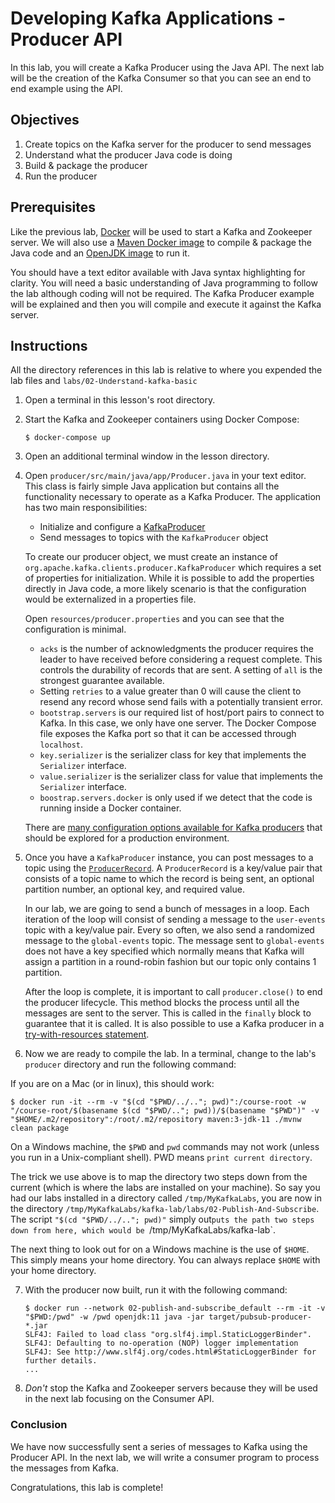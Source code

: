 # Developing Kafka Applications - Producer API

In this lab, you will create a Kafka Producer using the Java API. The next lab will be the creation of the Kafka
Consumer so that you can see an end to end example using the API.

## Objectives

1. Create topics on the Kafka server for the producer to send messages
2. Understand what the producer Java code is doing
3. Build & package the producer
4. Run the producer

## Prerequisites

Like the previous lab, [Docker](https://www.docker.com) will be used to start a Kafka and Zookeeper server. We will also
use a [Maven Docker image](https://hub.docker.com/_/maven) to compile & package the Java code and
an [OpenJDK image](https://hub.docker.com/_/openjdk) to run it.

You should have a text editor available with Java syntax highlighting for clarity. You will need a basic understanding
of Java programming to follow the lab although coding will not be required. The Kafka Producer example will be explained
and then you will compile and execute it against the Kafka server.

## Instructions

All the directory references in this lab is relative to where you expended the lab files
and `labs/02-Understand-kafka-basic`

1. Open a terminal in this lesson's root directory.

2. Start the Kafka and Zookeeper containers using Docker Compose:

    ```
    $ docker-compose up
    ```

3. Open an additional terminal window in the lesson directory.

4. Open `producer/src/main/java/app/Producer.java` in your text editor. This class is fairly simple Java application but
   contains all the functionality necessary to operate as a Kafka Producer. The application has two main
   responsibilities:

    * Initialize and configure
      a [KafkaProducer](http://kafka.apache.org/0100/javadoc/org/apache/kafka/clients/producer/KafkaProducer.html)
    * Send messages to topics with the `KafkaProducer` object

   To create our producer object, we must create an instance of `org.apache.kafka.clients.producer.KafkaProducer` which
   requires a set of properties for initialization. While it is possible to add the properties directly in Java code, a
   more likely scenario is that the configuration would be externalized in a properties file.

   Open `resources/producer.properties` and you can see that the configuration is minimal.

    * `acks` is the number of acknowledgments the producer requires the leader to have received before considering a
      request complete. This controls the durability of records that are sent. A setting of `all` is the strongest
      guarantee available.
    * Setting `retries` to a value greater than 0 will cause the client to resend any record whose send fails with a
      potentially transient error.
    * `bootstrap.servers` is our required list of host/port pairs to connect to Kafka. In this case, we only have one
      server. The Docker Compose file exposes the Kafka port so that it can be accessed through `localhost`.
    * `key.serializer` is the serializer class for key that implements the `Serializer` interface.
    * `value.serializer` is the serializer class for value that implements the `Serializer` interface.
    * `boostrap.servers.docker` is only used if we detect that the code is running inside a Docker container.

   There are
   [many configuration options available for Kafka producers](http://kafka.apache.org/documentation.html#producerconfigs)
   that should be explored for a production environment.

5. Once you have a `KafkaProducer` instance, you can post messages to a topic using
   the [`ProducerRecord`](http://kafka.apache.org/0100/javadoc/org/apache/kafka/clients/producer/ProducerRecord.html).
   A `ProducerRecord` is a key/value pair that consists of a topic name to which the record is being sent, an optional
   partition number, an optional key, and required value.

   In our lab, we are going to send a bunch of messages in a loop. Each iteration of the loop will consist of sending a
   message to the `user-events` topic with a key/value pair. Every so often, we also send a randomized message to
   the `global-events` topic. The message sent to `global-events` does not have a key specified which normally means
   that Kafka will assign a partition in a round-robin fashion but our topic only contains 1 partition.

   After the loop is complete, it is important to call `producer.close()` to end the producer lifecycle. This method
   blocks the process until all the messages are sent to the server. This is called in the `finally` block to guarantee
   that it is called. It is also possible to use a Kafka producer in
   a [try-with-resources statement](https://docs.oracle.com/javase/tutorial/essential/exceptions/tryResourceClose.html).

6. Now we are ready to compile the lab. In a terminal, change to the lab's `producer` directory and run the following
   command:

If you are on a Mac (or in linux), this should work:

   ```shell
   $ docker run -it --rm -v "$(cd "$PWD/../.."; pwd)":/course-root -w "/course-root/$(basename $(cd "$PWD/.."; pwd))/$(basename "$PWD")" -v "$HOME/.m2/repository":/root/.m2/repository maven:3-jdk-11 ./mvnw clean package
   ```

On a Windows machine, the `$PWD` and `pwd` commands may not work (unless you run in a Unix-compliant shell). PWD means `print current directory`. 

The trick we use above is to map the directory two steps down from the current (which is where the labs are installed on your machine). 
So say you had our labs installed in a directory called `/tmp/MyKafkaLabs`, you are now in the directory `/tmp/MyKafkaLabs/kafka-lab/labs/02-Publish-And-Subscribe`.
The script `"$(cd "$PWD/../.."; pwd)"` simply out`puts the path two steps down from here, which would be `/tmp/MyKafkaLabs/kafka-lab`. 

The next thing to look out for on a Windows machine is the use of `$HOME`. 
This simply means your home directory. You can always replace `$HOME` with your home directory.

7. With the producer now built, run it with the following command:

     ```
     $ docker run --network 02-publish-and-subscribe_default --rm -it -v "$PWD:/pwd" -w /pwd openjdk:11 java -jar target/pubsub-producer-*.jar
     SLF4J: Failed to load class "org.slf4j.impl.StaticLoggerBinder".
     SLF4J: Defaulting to no-operation (NOP) logger implementation
     SLF4J: See http://www.slf4j.org/codes.html#StaticLoggerBinder for further details.
     ...
     ```

8. *Don't* stop the Kafka and Zookeeper servers because they will be used in the next lab focusing on the Consumer API.

### Conclusion

We have now successfully sent a series of messages to Kafka using the Producer API. In the next lab, we will write a
consumer program to process the messages from Kafka.

Congratulations, this lab is complete!